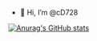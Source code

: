 - 👋 Hi, I’m @cD728

[![Anurag's GitHub stats](https://github-readme-stats.vercel.app/api?username=cD728&show_icons=true&theme=dark)](https://github.com/anuraghazra/github-readme-stats)
